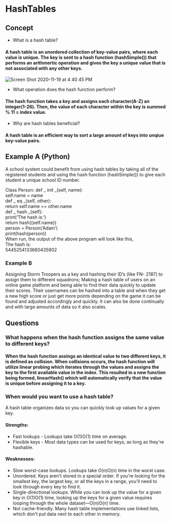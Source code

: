 # HashTables


## Concept
* What is a hash table?

#### A hash table is an unordered collection of key-value pairs, where each value is unique. The key is sent to a hash function (hashSimple()) that performs an arithmertic operation and gives the key a unique value that is not associated with any other keys.

![Screen Shot 2020-11-19 at 4 40 45 PM](https://user-images.githubusercontent.com/73499055/99732993-14ed1c80-2a86-11eb-8a71-6a4207c044f0.png)


* What operation does the hash function perform? 

#### The hash function takes a key and assigns each character(A-Z) an integer(1-26). Then, the value of each character within the key is summed % 11 = index value. 
* Why are hash tables beneficial? 

#### A hash table is an efficient way to sort a large amount of keys into unqiue key-value pairs. 

## Example A (Python)

 A school system could benefit from using hash tables by taking all of the registered students and using the hash function (hashSimple()) to give each student a unique school ID number. 

Class Person:
def _ init _(self, name): <br/>
self.name = name <br/>
def _ eq _(self, other):  <br/>
return self.name == other.name <br/>
def _ hash _(self): <br/>
print(‘The hash is:’) <br/>
return hash((self.name)) <br/>
person = Person(‘Adam’) <br/>
print(hash(person)) <br/>
When run, the output of the above program will look like this, <br/>
The hash is: <br/>
5445254133660435902

### Example B
Assigning Storm Troopers as a key and hashing their ID’s (like FN- 2187) to assign them to different squadrons;
Making a hash table of users on an online game platform and being able to find their data quickly to update their scores. Their usernames can be hashed into a table and when they get a new high score or just get more points depending on the game it can be found and adjusted accordingly and quickly. It can also be done continually and with large amounts of data so it also scales.
## Questions 

### What happens when the hash function assigns the same value to different keys? 

#### When the hash function assings an identical value to two different keys, it is defined as collision. When collisions occurs, the hash function will utilize linear probing which iterates through the values and assigns the key to the first available value in the index. This resulted in a new function being formed, linearHash() which will automatically verify that the value is unique before assigning it to a key.

### When would you want to use a hash table? 
A hash table organizes data so you can quickly look up values for a given key.

#### Strengths:
* Fast lookups - Lookups take O(1)O(1) time on average.
* Flexible keys - Most data types can be used for keys, as long as they're hashable.

#### Weaknesses:
* Slow worst-case lookups. Lookups take O(n)O(n) time in the worst case.
* Unordered. Keys aren't stored in a special order. If you're looking for the smallest key, the largest key, or all the keys in a range, you'll need to look through every key to find it.
* Single-directional lookups. While you can look up the value for a given key in O(1)O(1) time, looking up the keys for a given value requires looping through the whole dataset—O(n)O(n) time.
* Not cache-friendly. Many hash table implementations use linked lists, which don't put data next to each other in memory.

